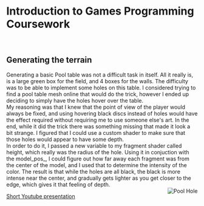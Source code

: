 <h1>Introduction to Games Programming Coursework</h1>
<br/>
<h2>Generating the terrain</h2>
Generating a basic Pool table was not a difficult task in itself. All it really is, is a large green box for the field, and 4 boxes for the walls. The difficulty was to be able to implement some holes on this table. I considered trying to find a pool table mesh online that would do the trick, however I ended up deciding to simply have the holes hover over the table.<br/>
My reasoning was that I knew that the point of view of the player would always be fixed, and using hovering black discs instead of holes would have the effect required without requiring me to use someone else's art. In the end, while it did the trick there was something missing that made it look a bit strange. I figured that I could use a custom shader to make sure that those holes would appear to have some depth.<br/>
In order to do it, I passed a new variable to my fragment shader called height, which really was the radius of the hole. Using it in conjuction with the model_pos_, I could figure out how far away each fragment was from the center of the model, and I used that to determine the intensity of the color. The result is that while the holes are all black, the black is more intense near the center, and gradually gets lighter as you get closer to the edge, which gives it that feeling of depth.<br/>
<img src="http://www.jeanpascalevette.com/img/poolHole.PNG" alt="Pool Hole" style="float:right;" />


<a href="https://www.youtube.com/watch?v=nL9_l3HN5ss&feature=youtu.be">Short Youtube presentation</a>